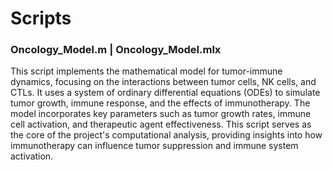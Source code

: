 # Scripts

### Oncology_Model.m | Oncology_Model.mlx

This script implements the mathematical model for tumor-immune dynamics, focusing on the interactions between tumor cells, NK cells, and CTLs. It uses a system of ordinary differential equations (ODEs) to simulate tumor growth, immune response, and the effects of immunotherapy. The model incorporates key parameters such as tumor growth rates, immune cell activation, and therapeutic agent effectiveness. This script serves as the core of the project's computational analysis, providing insights into how immunotherapy can influence tumor suppression and immune system activation.